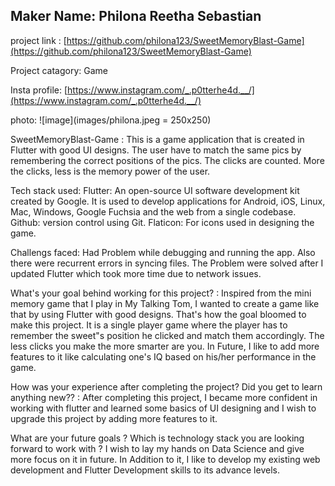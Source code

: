 ## Maker Name: Philona Reetha Sebastian

project link : [https://github.com/philona123/SweetMemoryBlast-Game](https://github.com/philona123/SweetMemoryBlast-Game)  

Project catagory: Game


Insta profile: [https://www.instagram.com/_.p0tterhe4d.__/](https://www.instagram.com/_.p0tterhe4d.__/)


photo: ![image](images/philona.jpeg = 250x250)


SweetMemoryBlast-Game : This is a game application that is created in Flutter with good UI designs. The user have to match the same pics by remembering the correct positions of the pics. The clicks are counted. More the clicks, less is the memory power of the user.

Tech stack used:  Flutter: An open-source UI software development kit created by Google. It is used to develop applications for Android, iOS, Linux, Mac, Windows, Google Fuchsia and the web from a single codebase. Github: version control using Git. Flaticon: For icons used in designing the game.

Challengs faced:  Had Problem while debugging and running the app. Also there were recurrent errors in syncing files. The Problem were solved after I updated Flutter which took more time due to network issues.

What's your goal behind working for this project? : Inspired from the mini memory game that I play in My Talking Tom, I wanted to create a game like that by using Flutter with good designs. That's how the goal bloomed to make this project. It is a single player game where the player has to remember the sweet"s position he clicked and match them accordingly. The less clicks you make the more smarter are you. In Future, I like to add more features to it like calculating one's IQ based on his/her performance in the game.


How was your experience after completing the project? Did you get to learn anything new?? :  After completing this project, I became more confident in working with flutter and learned some basics of UI designing and I wish to upgrade this project by adding more features to it.


What are your future goals ? Which is technology stack you are looking forward to work with ?
I wish to lay my hands on Data Science and give more focus on it in future. In Addition to it, I like to develop my existing web development and Flutter Development skills to its advance levels.




